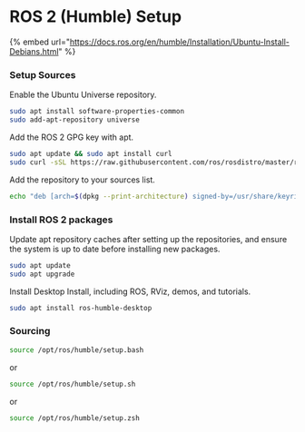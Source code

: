 # ROS 2 (Humble) Setup

{% embed url="https://docs.ros.org/en/humble/Installation/Ubuntu-Install-Debians.html" %}

### Setup Sources

Enable the Ubuntu Universe repository.

```bash
sudo apt install software-properties-common
sudo add-apt-repository universe
```



Add the ROS 2 GPG key with apt.

```bash
sudo apt update && sudo apt install curl
sudo curl -sSL https://raw.githubusercontent.com/ros/rosdistro/master/ros.key -o /usr/share/keyrings/ros-archive-keyring.gpg
```



Add the repository to your sources list.

```bash
echo "deb [arch=$(dpkg --print-architecture) signed-by=/usr/share/keyrings/ros-archive-keyring.gpg] http://packages.ros.org/ros2/ubuntu $(. /etc/os-release && echo $UBUNTU_CODENAME) main" | sudo tee /etc/apt/sources.list.d/ros2.list > /dev/null
```



### Install ROS 2 packages

Update apt repository caches after setting up the repositories, and ensure the system is up to date before installing new packages.

```bash
sudo apt update
sudo apt upgrade
```



Install Desktop Install, including ROS, RViz, demos, and tutorials.

```bash
sudo apt install ros-humble-desktop
```



### Sourcing

```bash
source /opt/ros/humble/setup.bash
```

or

```bash
source /opt/ros/humble/setup.sh
```

or

```bash
source /opt/ros/humble/setup.zsh
```





